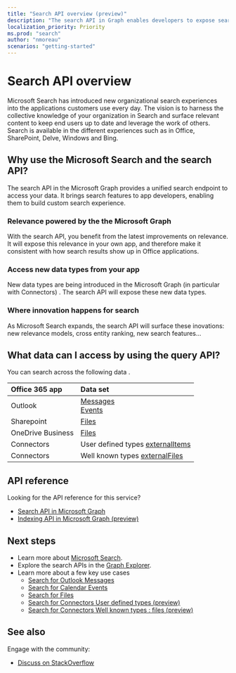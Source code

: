 ```yaml
---
title: "Search API overview (preview)"
description: "The search API in Graph enables developers to expose search in their apps to access Office 365 data in a unified way"
localization_priority: Priority
ms.prod: "search"
author: "nmoreau"
scenarios: "getting-started"
---
```


# Search API overview

Microsoft Search has introduced new organizational search experiences into the applications customers use every day.
The vision is to harness the collective knowledge of your organization in Search and surface relevant content to keep end users up to date and leverage the work of others.  Search is available in the different experiences such as in Office, SharePoint, Delve, Windows and Bing.

## Why use the Microsoft Search and the search API?

The search API in the Microsoft Graph provides a unified search endpoint to access your data. It brings search features to app developers, enabling them to build custom search experience.

### Relevance powered by the the Microsoft Graph

With the search API, you benefit from the latest improvements on relevance. It will expose this relevance in your own app, and therefore make it consistent with how search results show up in Office applications.

### Access new data types from your app

New data types are being introduced in the Microsoft Graph (in particular with Connectors) <!---Link Todo link to Connectors Concept )--> . The search API will expose these new data types.

### Where innovation happens for search

As Microsoft Search expands, the search API will surface these inovations: new relevance models, cross entity ranking, new search features…

## What data can I access by using the query API?

You can search across the following data .

|Office 365 app|Data set|
|:--------|:--------|
|Outlook|[Messages](/graph/api/resources/message?view=graph-rest-1.0)<br/>[Events](/graph/api/resources/event?view=graph-rest-1.0)<br/>|
|Sharepoint |[Files](/graph/api/resources/driveitem?view=graph-rest-1.0)|
|OneDrive Business |[Files](/graph/api/resources/driveitem?view=graph-rest-1.0)|
|Connectors |User defined types [externalItems](/graph/api/resources/driveitem?view=graph-rest-1.0) <!--todo nmoreau fix the link to Connectors page-->|
|Connectors |Well known types [externalFiles](/graph/api/resources/driveitem?view=graph-rest-1.0) <!--todo nmoreau fix the link to Connectors page-->|

## API reference

Looking for the API reference for this service?

- [Search API in Microsoft Graph](/graph/api/resources/search-api-overview)
- [Indexing API in Microsoft Graph (preview)](/graph/api/resources/search-api-overview) 
<!--TODO nmoreau Fix the link to indexing API--->

## Next steps

- Learn more about [Microsoft Search](https://docs.microsoft.com/en-us/microsoftsearch/).
- Explore the search APIs in the [Graph Explorer](https://developer.microsoft.com/graph/graph-explorer).
- Learn more about a few key use cases 
  - [Search for Outlook Messages](./search-concept-messages.md)
  - [Search for Calendar Events](./search-concept-events.md)
  - [Search for Files](./search-concept-files.md)
  - [Search for Connectors User defined types (preview)](./search-concept-custom-types.md)
  - [Search for Connectors Well known types : files (preview)](./search-concept-custom-types.md)

## See also

Engage with the community:

- [Discuss on StackOverflow](https://stackoverflow.com/questions/tagged/microsoft-search)
